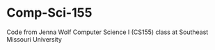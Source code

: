 # Comp-Sci-155
 Code from Jenna Wolf Computer Science I (CS155) class at Southeast Missouri University
